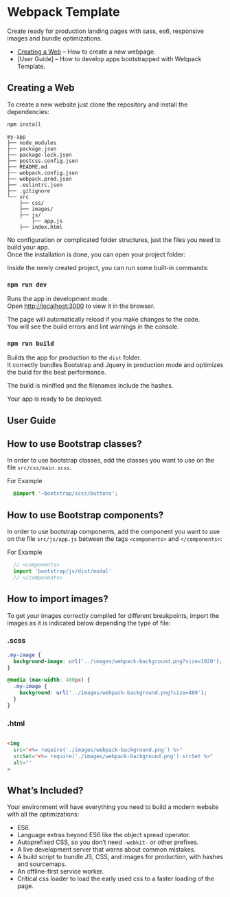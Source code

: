 # Webpack Template

Create ready for production landing pages with sass, es6, responsive images and bundle optimizations.

- [Creating a Web](#creating-a-web) – How to create a new webpage.
- [User Guide] – How to develop apps bootstrapped with Webpack Template.

## Creating a Web

To create a new website just clone the repository and install the dependencies:

```sh
npm install
```

```
my-app
├── node_modules
├── package.json
├── package-lock.json
├── postcss.config.json
├── README.md
├── webpack.config.json
├── webpack.prod.json
├── .eslintrc.json
├── .gitignore
└── src
    ├── css/
    ├── images/
    ├── js/
        ├── app.js
    ├── index.html
```

No configuration or complicated folder structures, just the files you need to build your app.<br>
Once the installation is done, you can open your project folder:

Inside the newly created project, you can run some built-in commands:

### `npm run dev`

Runs the app in development mode.<br>
Open [http://localhost:3000](http://localhost:3000) to view it in the browser.

The page will automatically reload if you make changes to the code.<br>
You will see the build errors and lint warnings in the console.

### `npm run build`

Builds the app for production to the `dist` folder.<br>
It correctly bundles Bootstrap and Jquery in production mode and optimizes the build for the best performance.

The build is minified and the filenames include the hashes.<br>

Your app is ready to be deployed.

## User Guide

## How to use Bootstrap classes?

In order to use bootstrap classes, add the classes you want to use on the file `src/css/main.scss`.

<p>For Example</p>

```scss
  @import '~bootstrap/scss/buttons';
```

## How to use Bootstrap components?

In order to use bootstrap components, add the component you want to use on the file `src/js/app.js` between the tags `<components>` and `</components>`:

<p>For Example</p>

```js
  // <components>
  import 'bootstrap/js/dist/modal'
  // </components>
```

## How to import images?

To get your images correctly compiled for different breakpoints, import the images as it is indicated below depending the type of file:

### .scss

```scss
.my-image {
  background-image: url('../images/webpack-background.png?size=1920');
}

@media (max-width: 480px) {
  .my-image {
    background: url('../images/webpack-background.png?size=480');
  }
}
```

### .html

```html

<img
  src="<%= require('./images/webpack-background.png') %>"
  srcSet="<%= require('./images/webpack-background.png').srcSet %>"
  alt=""
>

```

## What’s Included?

Your environment will have everything you need to build a modern website with all the optimizations:

- ES6.
- Language extras beyond ES6 like the object spread operator.
- Autoprefixed CSS, so you don’t need `-webkit-` or other prefixes.
- A live development server that warns about common mistakes.
- A build script to bundle JS, CSS, and images for production, with hashes and sourcemaps.
- An offline-first service worker.
- Critical css loader to load the early used css to a faster loading of the page.

